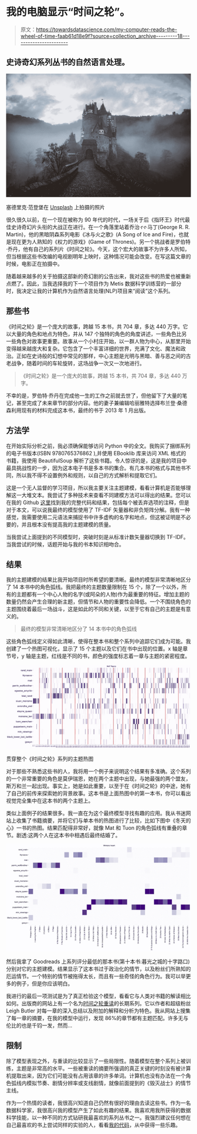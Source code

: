 # 我的电脑显示“时间之轮”。

> 原文：<https://towardsdatascience.com/my-computer-reads-the-wheel-of-time-faab61d18e9f?source=collection_archive---------18----------------------->

## 史诗奇幻系列丛书的自然语言处理。

![](img/cedf110d5f50fcd7e7a8040c64d473c5.png)

塞德里克·范登堡在 [Unsplash](https://unsplash.com?utm_source=medium&utm_medium=referral) 上拍摄的照片

很久很久以前，在一个现在被称为 90 年代的时代，一场关于后《指环王》时代最佳史诗奇幻片头衔的大战正在进行。在一个角落里站着乔治·r·r·马丁(George R. R. Martin)，他的黑暗阴森系列电影《冰与火之歌》(A Song of Ice and Fire)，也就是现在更为人熟知的《权力的游戏》(Game of Thrones)。另一个挑战者是罗伯特·乔丹，他有自己的系列片《时间之轮》。今天，这个宏大的故事不为许多人所知，但当根据这些书改编的电视剧明年上映时，这种情况可能会改变。在写这篇文章的时候，电影正在拍摄中。

随着越来越多的关于拍摄这部新的奇幻剧的公告出来，我对这些书的热爱也被重新点燃了。因此，当我选择我的下一个项目作为 Metis 数据科学训练营的一部分时，我决定让我的计算机作为自然语言处理(NLP)项目来“阅读”这个系列。

## 那些书

《时间之轮》是一个庞大的故事，跨越 15 本书，共 704 章，多达 440 万字。它以大量的角色和地点为特色，并从 147 个独特的角色的角度讲述，一些角色比另一些角色对故事更重要。故事从一个小村庄开始，以一群人物为中心，从那里开始变得越来越庞大和复杂。它包含了一个丰富详细的世界，充满了文化、魔法和政治。正如在史诗般的幻想中常见的那样，中心主题是光明与黑暗、善与恶之间的古老战争，随着时间的车轮旋转，这场战争一次又一次地进行。

> 《时间之轮》是一个庞大的故事，跨越 15 本书，共 704 章，多达 440 万字。

不幸的是，罗伯特·乔丹在完成他一生的工作之前就去世了，但他留下了大量的笔记，甚至完成了未来章节的部分内容。他的妻子兼编辑哈丽雅特选择布兰登·桑德森利用现有的材料完成这本书，最终的书于 2013 年 1 月出版。

## 方法学

在开始实际分析之前，我必须确保能够访问 Python 中的全文。我购买了捆绑系列的电子书版本(ISBN 9780765376862 ),并使用 EBooklib 库来访问 XML 格式的书籍，我使用 BeautifulSoup 解析了这些书籍。令人惊讶的是，这是我的项目中最具挑战性的一步，因为这本电子书是多本书的集合。有几本书的格式与其他书不同，所以我不得不设置例外和规则，以自己的方式解析和提取它们。

这是一个无人监督的学习项目，所以我主要关注主题建模，看看计算机是否能够理解这一大堆文本。我尝试了多种技术来查看不同建模方法可以得出的结果。您可以在我的 Github [这里](https://github.com/S-Hermanides/Wheel_of_Time)找到我的完整代码和结果，包括每个被丢弃选项的注释，但是对于本文，可以说我最终的模型使用了 TF-IDF 矢量器和非负矩阵分解。我有一种感觉，我需要使用二元语法来捕捉书中许多虚构的名字和地点，但这被证明是不必要的，并且根本没有提高我的主题建模的质量。

当我尝试上面提到的不同模型时，突破时刻是从标准计数矢量器切换到 TF-IDF。当我尝试的时候，话题开始与我的书本知识相吻合。

## 结果

我的主题建模的结果比我开始项目时所希望的要清晰。最终的模型非常清晰地区分了 14 本书中的角色弧线。我把最终的主题数量限制在 15 个，除了一个以外，所有的主题都有一个中心人物的名字(或阿朵的人物)作为最重要的特征。增加主题的数量仍然会产生合理的新主题，但情节和人物的重要性会降低。一个不围绕角色的主题围绕着最后一场战斗，这是如此的不同和关键，以至于它有自己的主题是有意义的。

> 最终的模型非常清晰地区分了 14 本书中的角色弧线

这些角色弧线定义得如此清晰，使得在整本书和整个系列中追踪它们成为可能。我创建了一个热图可视化，显示了 15 个主题以及它们在书中出现的位置。x 轴是章节号，y 轴是主题，红线是不同的书，颜色的强度标志着一章与主题的紧密程度。

![](img/51ae45ffbfdb6f7741658a5b637c3252.png)

贯穿整个《时间之轮》系列的主题热图

对于那些不熟悉这些书的人，我将用一个例子来说明这个结果有多准确。这个系列的一个非常重要的角色是莫伊瑞恩，她在两个主题中出现，与她最强的两个盟友，斯万和兰一起出现。事实上，她是如此重要，以至于在《时间之轮》的中途，她有了自己的前传来探索她的背景故事。这本书是上面热图中的第一本书，你可以看出视觉完全集中在这本书的两个主题上。

类似上面例子的结果很多。我一直在为这个最终模型寻找有趣的应用。我从书迷网站上收集了书籍摘要，并将它们与单本书的热图进行了比较，比如下图中《冬天的心》一书的热图。结果匹配得非常好，就像 Mat 和 Tuon 的角色弧线有重叠的章节。剧透:这两个人在这本书中相遇后最终结婚了。

![](img/18e093f2737acd4a2498d0e050b5d963.png)

然后我拿了 Goodreads 上系列评分最低的那本书(第十本书:暮光之城的十字路口)分别对它的主题建模。结果显示了这本书过于政治化的情节，以及粉丝们所熟知的厄运情节。一个特别的情节被拖得太长，而且有一些奇怪的角色行为。我可以举更多的例子，但是你应该明白。

我进行的最后一项测试是为了真正检验这个模型，看看它与人类对书籍的解读相比如何。出版商的网站上有一个名为[时间之轮重读](https://www.tor.com/features/series/wot-reread/)的长期系列。它以作者和超级粉丝 Leigh Butler 对每一章的深入总结以及附加的解释和分析为特色。我从网站上搜集了每一章的摘要，在我的模型中运行，发现 86%的章节都有主题匹配。许多无与伦比的也是千钧一发，然而…

## 限制

除了模型表现之外，与重读的比较显示了一些局限性。随着模型在整个系列上被训练，主题是非常高的水平。一些被重读的摘要所强调的真正关键的时刻没有被计算机提取出来，因为它们可能没有占用该章的许多单词。计算机也没有办法在一个角色弧线内模拟节奏、剧情分辨率或支线剧情，就像前面提到的《毁灭战士》的情节主线。

作为一个热情的读者，我很高兴知道自己仍然有很好的理由去读这些书。作为一名数据科学家，我很高兴我的模型产生了如此有趣的结果。我喜欢用我所获得的数据科学技能，以一种不同的方式钻研我最喜欢的系列丛书之一。我强烈建议任何想在自己最喜欢的书上尝试同样的实验的人，看看[我的代码](https://github.com/S-Hermanides/Wheel_of_Time)，从中获得一些乐趣。